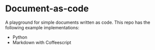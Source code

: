 Document-as-code
================

A playground for simple documents written as code. This repo has the following
example implementations:

 * Python
 * Markdown with Coffeescript
